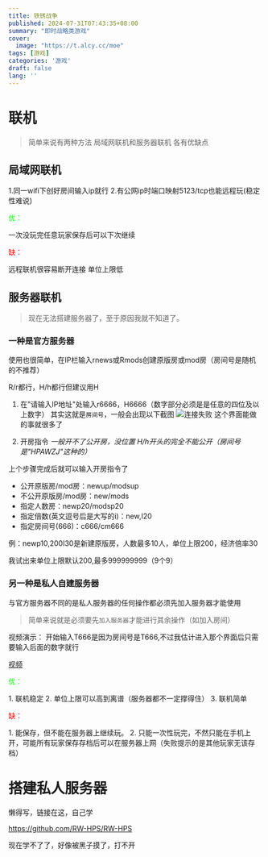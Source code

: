 ```yaml
---
title: 铁锈战争
published: 2024-07-31T07:43:35+08:00
summary: "即时战略类游戏"
cover:
  image: "https://t.alcy.cc/moe"
tags: [游戏]
categories: '游戏'
draft: false 
lang: ''
---
```


# 联机

> 简单来说有两种方法
局域网联机和服务器联机
各有优缺点
## 局域网联机

1.同一wifi下创好房间输入ip就行
2.有公网ip时端口映射5123/tcp也能远程玩(稳定性难说)

<p style="color: #00FF00;">优：</p>一次没玩完任意玩家保存后可以下次继续
<p style="color: #FF0000;">缺：</p>远程联机很容易断开连接
    单位上限低

## 服务器联机
> 现在无法搭建服务器了，至于原因我就不知道了。
### 一种是官方服务器
使用也很简单，在IP栏输入rnews或Rmods创建原版房或mod房（房间号是随机的不推荐）

R/r都行，H/h都行但建议用H

1. 在"请输入IP地址"处输入r6666，H6666（数字部分必须是是任意的四位及以上数字）
其实这就是`房间号`，一般会出现以下截图
![连接失败](/photos/connect.jpg)
这个界面能做的事就很多了

2. 开房指令
<i>一般开不了公开房，没位置
H/h开头的完全不能公开（房间号是"HPAWZJ"这种的）</i>

上个步骤完成后就可以输入开房指令了

- 公开原版房/mod房：newup/modsup
- 不公开原版房/mod房：new/mods
- 指定人数房：newp20/modsp20
- 指定倍数(英文逗号后是大写的i)：new,I20
- 指定房间号(666)：c666/cm666

例：newp10,200I30是新建原版房，人数最多10人，单位上限200，经济倍率30

我试出来单位上限默认200,最多999999999（9个9）

### 另一种是私人自建服务器
与官方服务器不同的是私人服务器的任何操作都必须先加入服务器才能使用
> 简单来说就是必须要先`加入服务器`才能进行其余操作（如加入房间）

视频演示：
开始输入T666是因为房间号是T666,不过我估计进入那个界面后只需要输入后面的数字就行

[视频](/videos/rwvideo.mp4)

<p style="color: #00FF00;">优：</p>
1. 联机稳定
2. 单位上限可以高到离谱（服务器都不一定撑得住）
3. 联机简单
<p style="color: #FF0000;">缺：</p>
1. 能保存，但不能在服务器上继续玩。
2. 只能一次性玩完，不然只能在手机上开，可能所有玩家保存存档后可以在服务器上网（失败提示的是其他玩家无该存档）

# 搭建私人服务器
懒得写，链接在这，自己学

https://github.com/RW-HPS/RW-HPS

现在学不了了，好像被黑子摸了，打不开
